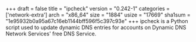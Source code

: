 +++
draft = false
title = "ipcheck"
version = "0.242-1"
categories = ['network-extra']
arch = "x86_64"
size = "1884"
usize = "17669"
sha1sum = "1e95932b0a95a67c16eb1144bff596f5c397c93e"
+++
ipcheck is a Python script used to update dynamic DNS entries for accounts on Dynamic DNS Network Services' free DNS Service.